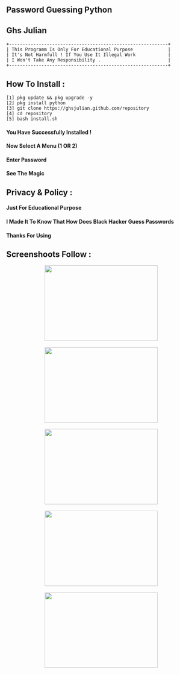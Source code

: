 ## Password Guessing Python
## Ghs Julian
```
+-----------------------------------------------------------+
| This Programm Is Only For Educational Purpose             |
| It's Not Harmfull ! If You Use It Illegal Work            |
| I Won't Take Any Responsibility .                         |
+-----------------------------------------------------------+
```
## How To Install : 
```
[1] pkg update && pkg upgrade -y
[2] pkg install python
[3] git clone https://ghsjulian.github.com/repository
[4] cd repository
[5] bash install.sh 
```
#### You Have Successfully Installed !
#### Now Select A Menu (1 OR 2)
#### Enter Password
#### See The Magic

## Privacy & Policy :
#### Just For Educational Purpose
#### I Made It To Know That How Does Black Hacker Guess Passwords
#### Thanks For Using 

## Screenshoots Follow : 
<center>
<img src="images/s1.jpg" alt="" width="300" height="200" /> <br /><br />
<img src="images/s2.jpg" alt="" width="300" height="200" />
<br /><br />
<img src="images/s2.jpg" alt="" width="300" height="200" />
<br /><br />
<img src="images/s4.jpg" alt="" width="300" height="200" />
<br /><br />
<img src="images/s5.jpg" alt="" width="300" height="200" />
</center>